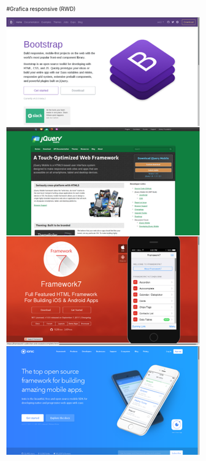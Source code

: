 #Grafica responsive (RWD)

![bootstrap](./media/bootstrap.png)
![jqmobile](./media/jqmobile.png)
![framework7](./media/framework7.png)
![ionic](./media/ionic.png)

